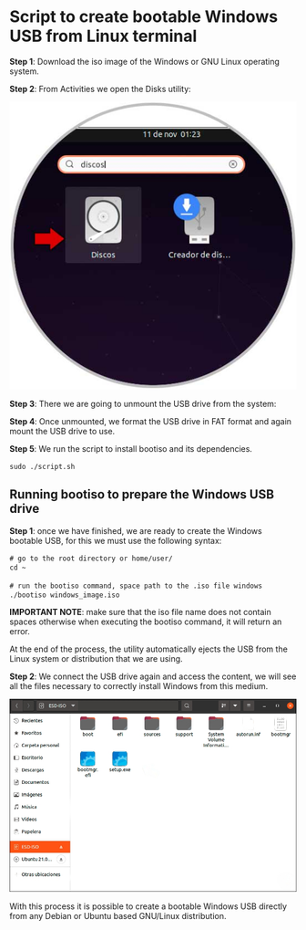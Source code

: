 Script to create bootable Windows USB from Linux terminal
=========================================================

**Step 1**: Download the iso image of the Windows or GNU Linux operating system.

**Step 2**: From Activities we open the Disks utility:

![screenshot 1](./assets/images/screenshot_1.jpg)

**Step 3**: There we are going to unmount the USB drive from the system: 

**Step 4**: Once unmounted, we format the USB drive in FAT format and again mount the USB drive to use.

**Step 5**: We run the script to install bootiso and its dependencies.
 
 ```    
 sudo ./script.sh 
 ```
Running bootiso to prepare the Windows USB drive
------------------------------------------------

**Step 1**: once we have finished, we are ready to create the Windows bootable USB, for this we must use the following syntax:

```
# go to the root directory or home/user/   
cd ~

# run the bootiso command, space path to the .iso file windows
./bootiso windows_image.iso
 ```
**IMPORTANT NOTE**: make sure that the iso file name does not contain spaces otherwise when executing the bootiso command, it will return an error.

At the end of the process, the utility automatically ejects the USB from the Linux system or distribution that we are using.

**Step 2**: We connect the USB drive again and access the content, we will see all the files necessary to correctly install Windows from this medium.

![screenshot 2](./assets/images/screenshot_2.png)

With this process it is possible to create a bootable Windows USB directly from any Debian or Ubuntu based GNU/Linux distribution.